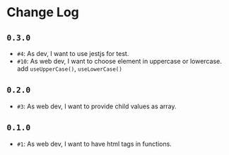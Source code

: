 # Change Log

## `0.3.0`

- `#4`: As dev, I want to use jestjs for test.
- `#10`: As web dev, I want to choose element in uppercase or lowercase. add `useUpperCase()`, `useLowerCase()`

## `0.2.0`

- `#3`: As web dev, I want to provide child values as array.

## `0.1.0`

- `#1`: As web dev, I want to have html tags in functions.

